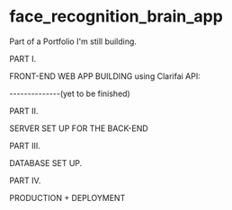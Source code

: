 # face_recognition_brain_app
Part of a Portfolio I'm still building.

PART I.

FRONT-END WEB APP BUILDING using Clarifai API:

--------------(yet to be finished)

PART II.

SERVER SET UP FOR THE BACK-END

PART III.

DATABASE SET UP.

PART IV.

PRODUCTION + DEPLOYMENT
